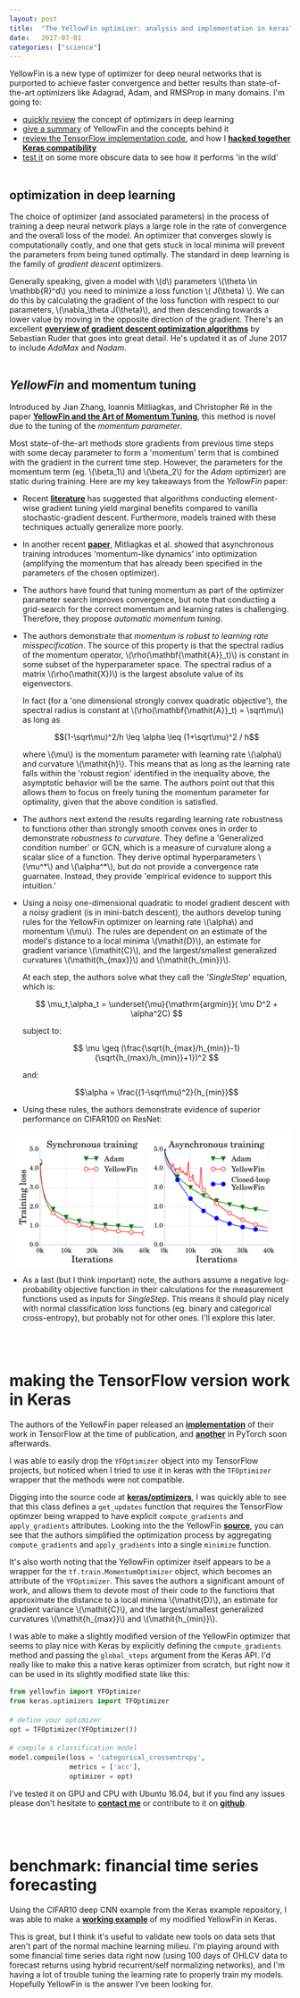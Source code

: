 ```yaml
---
layout: post
title:  "The YellowFin optimizer: analysis and implementation in keras"
date:   2017-07-01
categories: ["science"]
---
```


YellowFin is a new type of optimizer for deep neural networks that is purported to achieve faster convergence and better results than state-of-the-art optimizers like Adagrad, Adam, and RMSProp in many domains. I'm going to:

- [quickly review](#optimization-in-deep-learning) the concept of optimizers in deep learning
- [give a summary](#yellowfin-and-momentum-tuning) of YellowFin and the concepts behind it
- [review the TensorFlow implementation code](#making-the-tensorflow-version-work-in-keras), and how I [**hacked together Keras compatibility**](https://github.com/nnormandin/YellowFin_Keras)
- [test it](#benchmark-financial-time-series-forecasting) on some more obscure data to see how it performs 'in the wild'
<br><br>

## optimization in deep learning

The choice of optimizer (and associated parameters) in the process of training a deep neural network plays a large role in the rate of convergence and the overall loss of the model. An optimizer that converges slowly is computationally costly, and one that gets stuck in local minima will prevent the parameters from being tuned optimally. The standard in deep learning is the family of *gradient descent* optimizers.

Generally speaking, given a model with \\(d\\) parameters \\(\theta \in \mathbb{R}^d\\) you need to minimize a loss function \\( J(\theta) \\). We can do this by calculating the gradient of the loss function with respect to our parameters, \\(\nabla_\theta J(\theta)\\), and then descending towards a lower value by moving in the opposite direction of the gradient. There's an excellent [**overview of gradient descent optimization algorithms**](http://sebastianruder.com/optimizing-gradient-descent/) by Sebastian Ruder that goes into great detail. He's updated it as of June 2017 to include *AdaMax* and *Nadam*.
<br><br>

## *YellowFin* and momentum tuning

Introduced by Jian Zhang, Ioannis Mitliagkas, and Christopher Ré in the paper [**YellowFin and the Art of Momentum Tuning**](https://arxiv.org/abs/1706.03471), this method is novel due to the tuning of the *momentum parameter*.

Most state-of-the-art methods store gradients from previous time steps with some decay parameter to form a 'momentum' term that is combined with the gradient in the current time step. However, the parameters for the momentum term (eg. \\(\beta_1\\) and \\(\beta_2\\) for the *Adam* optimizer) are static during training. Here are my key takeaways from the *YellowFin* paper:

- Recent [**literature**](https://arxiv.org/abs/1705.08292) has suggested that algorithms conducting element-wise gradient tuning yield marginal benefits compared to vanilla stochastic-gradient descent. Furthermore, models trained with these techniques actually generalize more poorly.
- In another recent [**paper**](https://arxiv.org/abs/1605.09774), Mitliagkas et al. showed that asynchronous training introduces 'momentum-like dynamics' into optimization (amplifying the momentum that has already been specified in the parameters of the chosen optimizer).
- The authors have found that tuning momentum as part of the optimizer parameter search improves convergence, but note that conducting a grid-search for the correct momentum and learning rates is challenging. Therefore, they propose *automatic momentum tuning*.
- The authors demonstrate that *momentum is robust to learning rate misspecification*. The source of this property is that the spectral radius of the momentum operator, \\(\rho(\mathbf{\mathit{A}}_t)\\) is constant in some subset of the hyperparameter space. The spectral radius of a matrix \\(\rho(\mathit{X})\\) is the largest absolute value of its eigenvectors.

	In fact (for a 'one dimensional strongly convex quadratic objective'), the spectral radius is constant at \\(\rho(\mathbf{\mathit{A}}_t) = \sqrt\mu\\) as long as

	$$(1-\sqrt\mu)^2/h \leq \alpha \leq (1+\sqrt\mu)^2 / h$$

	where \\(\mu\\) is the momentum parameter with learning rate \\(\alpha\\) and curvature \\(\mathit{h}\\). This means that as long as the learning rate falls within the 'robust region' identified in the inequality above, the asymptotic behavior will be the same. The authors point out that this allows them to focus on freely tuning the momentum parameter for optimality, given that the above condition is satisfied.

- The authors next extend the results regarding learning rate robustness to functions other than strongly smooth convex ones in order to demonstrate *robustness to curvature*. They define a 'Generalized condition number' or GCN, which is a measure of curvature along a scalar slice of a function. They derive optimal hyperparameters \\(\mu^\*\\) and \\(\alpha^\*\\), but do not provide a convergence rate guarnatee. Instead, they provide 'empirical evidence to support this intuition.'
- Using a noisy one-dimensional quadratic to model gradient descent with a noisy gradient (is in mini-batch descent), the authors develop tuning rules for the YellowFin optimizer on learning rate \\(\alpha\\) and momentum \\(\mu\\). The rules are dependent on an estimate of the model's distance to a local minima \\(\mathit{D}\\), an estimate for gradient variance \\(\mathit{C}\\), and the largest/smallest generalized curvatures \\(\mathit{h_{max}}\\) and \\(\mathit{h_{min}}\\).
	
	At each step, the authors solve what they call the *'SingleStep'* equation, which is:

	$$ \mu_t,\alpha_t = \underset{\mu}{\mathrm{argmin}}( \mu D^2 + \alpha^2C) $$

	subject to:

	$$ \mu \geq (\frac{\sqrt{h_{max}/h_{min}}-1} {\sqrt{h_{max}/h_{min}}+1})^2 $$

	and:

	$$\alpha = \frac{(1-\sqrt\mu)^2}{h_{min}}$$

- Using these rules, the authors demonstrate evidence of superior performance on CIFAR100 on ResNet:

![results image](/assets/images/yellowfin_result.png)



- As a last (but I think important) note, the authors assume a negative log-probability objective function in their calculations for the measurement functions used as inputs for *SingleStep*. This means it should play nicely with normal classification loss functions (eg. binary and categorical cross-entropy), but probably not for other ones. I'll explore this later.

<br><br>

# making the TensorFlow version work in Keras

The authors of the YellowFin paper released an [**implementation**](https://github.com/JianGoForIt/YellowFin) of their work in TensorFlow at the time of publication, and [**another**](https://github.com/JianGoForIt/YellowFin_Pytorch) in PyTorch soon afterwards.

I was able to easily drop the `YFOptimizer` object into my TensorFlow projects, but noticed when I tried to use it in keras with the `TFOptimizer` wrapper that the methods were not compatible.

Digging into the source code at [**keras/optimizers**](https://github.com/fchollet/keras/blob/59cd1c3994153a66084b00fadcafad2af5a15dd7/keras/optimizers.py#L599-L628), I was quickly able to see that this class defines a `get_updates` function that requires the TensorFlow optimzer being wrapped to have explicit `compute_gradients` and `apply_gradients` attributes. Looking into the the YellowFin [**source**](https://github.com/JianGoForIt/YellowFin/blob/master/tuner_utils/yellowfin.py), you can see that the authors simplified the optimization process by aggregating  `compute_gradients` and `apply_gradients` into a single `minimize` function.

It's also worth noting that the YellowFin optimizer itself appears to be a wrapper for the `tf.train.MomentumOptimizer` object, which becomes an attribute of the `YFOptimizer`. This saves the authors a significant amount of work, and allows them to devote most of their code to the functions that approximate the distance to a local minima \\(\mathit{D}\\), an estimate for gradient variance \\(\mathit{C}\\), and the largest/smallest generalized curvatures \\(\mathit{h_{max}}\\) and \\(\mathit{h_{min}}\\).

I was able to make a slightly modified version of the YellowFin optimizer that seems to play nice with Keras by explicitly defining the `compute_gradients` method and passing the `global_steps` argument from the Keras API. I'd really like to make this a native keras optimizer from scratch, but right now it can be used in its slightly modified state like this:

```python
from yellowfin import YFOptimizer
from keras.optimizers import TFOptimizer

# define your optimizer
opt = TFOptimizer(YFOptimizer())

# compile a classification model
model.compoile(loss = 'categorical_crossentropy',
               metrics = ['acc'],
               optimizer = opt)
```

I've tested it on GPU and CPU with Ubuntu 16.04, but if you find any issues please don't hesitate to [**contact me**](/contact) or contribute to it on [**github**](https://github.com/nnormandin/yellowfin_keras). 

<br><br>

# benchmark: financial time series forecasting

Using the CIFAR10 deep CNN example from the Keras example repository, I was able to make a [**working example**](https://github.com/nnormandin/YellowFin_Keras/blob/master/examples/cifar10_cnn.py) of my modified YellowFin in Keras.

This is great, but I think it's useful to validate new tools on data sets that aren't part of the normal machine learning milieu. I'm playing around with some financial time series data right now (using 100 days of OHLCV data to forecast returns using hybrid recurrent/self normalizing networks), and I'm having a lot of trouble tuning the learning rate to properly train my models. Hopefully YellowFin is the answer I've been looking for.


<h1><i class="fa fa-flask" aria-hidden="true"></i></h1>
